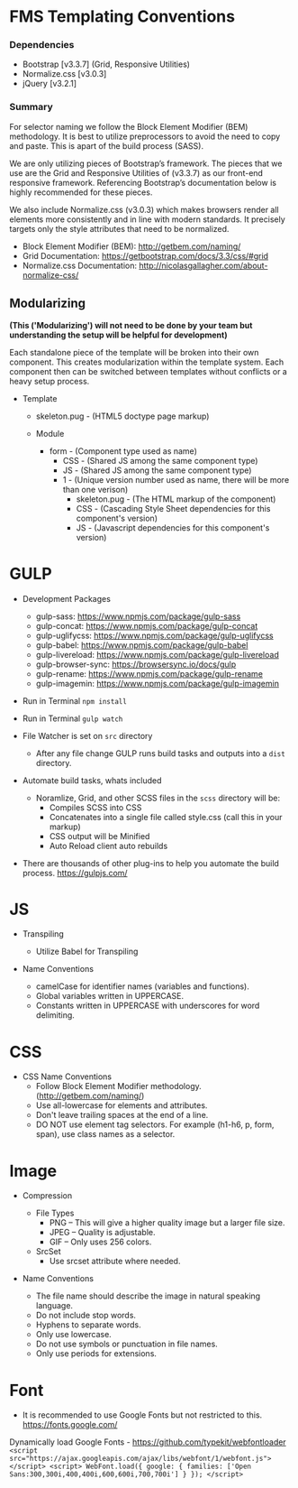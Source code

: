 # FMS Templating Conventions


### Dependencies
* Bootstrap [v3.3.7] (Grid, Responsive Utilities)
* Normalize.css [v3.0.3]
* jQuery [v3.2.1]


### Summary
For selector naming we follow the Block Element Modifier (BEM) methodology.
It is best to utilize preprocessors to avoid the need to copy and paste. This is apart of the build process (SASS).

We are only utilizing pieces of Bootstrap’s framework. The pieces that we use are the Grid and Responsive Utilities of (v3.3.7) as our front-end responsive framework. Referencing Bootstrap’s documentation below is highly recommended for these pieces.

We also include Normalize.css (v3.0.3) which makes browsers render all elements more consistently and in line with modern standards. It precisely targets only the style attributes that need to be normalized.

- Block Element Modifier (BEM): http://getbem.com/naming/
- Grid Documentation: https://getbootstrap.com/docs/3.3/css/#grid
- Normalize.css Documentation: http://nicolasgallagher.com/about-normalize-css/

## Modularizing
**(This ('Modularizing') will not need to be done by your team but understanding the setup will be helpful for development)**

Each standalone piece of the template will be broken into their own component. This creates modularization within the template system.  Each component then can be switched between templates without conflicts or a heavy setup process.

* Template
    * skeleton.pug - (HTML5 doctype page markup)

    * Module
        * form - (Component type used as name)
	        * CSS - (Shared JS among the same component type)
	        * JS - (Shared JS among the same component type)
	        * 1 - (Unique version number used as name, there will be more than one verison)
		        * skeleton.pug - (The HTML markup of the component)
		        * CSS - (Cascading Style Sheet dependencies for this component's version)
		        * JS - (Javascript dependencies for this component's version)

# GULP

* Development Packages
    * gulp-sass: https://www.npmjs.com/package/gulp-sass
    * gulp-concat: https://www.npmjs.com/package/gulp-concat
    * gulp-uglifycss: https://www.npmjs.com/package/gulp-uglifycss
    * gulp-babel: https://www.npmjs.com/package/gulp-babel
    * gulp-livereload: https://www.npmjs.com/package/gulp-livereload
    * gulp-browser-sync: https://browsersync.io/docs/gulp
    * gulp-rename: https://www.npmjs.com/package/gulp-rename
    * gulp-imagemin: https://www.npmjs.com/package/gulp-imagemin


* Run in Terminal `npm install`
* Run in Terminal `gulp watch`

* File Watcher is set on `src` directory
    * After any file change GULP runs build tasks and outputs into a `dist` directory.
* Automate build tasks, whats included
    * Noramlize, Grid, and other SCSS files in the `scss` directory will be:
        * Compiles SCSS into CSS
        * Concatenates into a single file called style.css (call this in your markup)
        * CSS output will be Minified
        * Auto Reload client auto rebuilds

* There are thousands of other plug-ins to help you automate the build process. https://gulpjs.com/

# JS

* Transpiling
   * Utilize Babel for Transpiling

* Name Conventions
    * camelCase for identifier names (variables and functions).
    * Global variables written in UPPERCASE.
    * Constants written in UPPERCASE with underscores for word delimiting.

# CSS
* CSS Name Conventions
    * Follow Block Element Modifier methodology. (http://getbem.com/naming/)
    * Use all-lowercase for elements and attributes.
    * Don't leave trailing spaces at the end of a line.
    * DO NOT use element tag selectors. For example (h1-h6, p, form, span), use class names as a selector.


# Image
* Compression
    * File Types
        * PNG  – This will give a higher quality image but a larger file size.
        * JPEG – Quality is adjustable.
        * GIF  – Only uses 256 colors.
    * SrcSet
        * Use srcset attribute where needed.


* Name Conventions
    * The file name should describe the image in natural speaking language.
    * Do not include stop words.
    * Hyphens to separate words.
    * Only use lowercase.
    * Do not use symbols or punctuation in file names.
    * Only use periods for extensions.


# Font
* It is recommended to use Google Fonts but not restricted to this. https://fonts.google.com/

Dynamically load Google Fonts - https://github.com/typekit/webfontloader
    ```
    <script src="https://ajax.googleapis.com/ajax/libs/webfont/1/webfont.js"></script>
	<script>
        WebFont.load({
            google: {
                families: ['Open Sans:300,300i,400,400i,600,600i,700,700i']
            }
        });
	</script>
	```